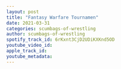 ```yaml
---
layout: post
title: "Fantasy Warfare Tournamen"
date: 2021-03-31
categories: scumbags-of-wrestling
author: scumbags-of-wrestling
spotify_track_id: 6rKxnt3CjD2UDiKXKnd5OD
youtube_video_id: 
apple_track_id: 
youtube_metadata: 
---
```

